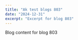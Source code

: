 ```yaml
---
title: "Ak test blogs 803"
date: "2024-12-31"
excerpt: "Excerpt for blog 803"
---
```


Blog content for blog 803